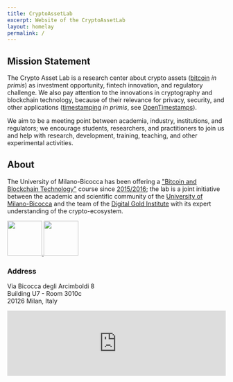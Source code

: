 ```yaml
---
title: CryptoAssetLab
excerpt: Website of the CryptoAssetLab
layout: homelay
permalink: /
---
```


## Mission Statement

The Crypto Asset Lab is
a research center about crypto assets
([bitcoin](http://bitcoincore.org/) _in primis_)
as investment opportunity, fintech innovation,
and regulatory challenge.
We also pay attention to the innovations in cryptography and
blockchain technology, because of their relevance for privacy,
security, and other applications
([timestamping](http://dgi.io/ots/) _in primis_, see
[OpenTimestamps](http://opentimestamps.org/)).

We aim to be a meeting point between academia, industry,
institutions, and regulators; we encourage students, researchers,
and practitioners to join us and help with
research, development, training, teaching, and
other experimental activities.

## About

The University of Milano-Bicocca has been offering a
["Bitcoin and Blockchain Technology"](http://www.ametrano.net/bbt/)
course since
[2015/2016](http://www.ametrano.net/courses/#past-university-courses);
the lab is a joint initiative between the
academic and scientific community of the
[University of Milano-Bicocca](http://www.unimib.it)
and the team of the
[Digital Gold Institute](http://www.dgi.io) with its
expert understanding of the crypto-ecosystem.

<a href="http://www.diseade.unimib.it/it">
    <img src="{{ site.url }}{{ site.baseurl }}/images/bicocca-logo.png" height="80">
</a>
<a href="http://dgi.io">
    <img src="{{ site.url }}{{ site.baseurl }}/images/dgi-logo.png" height="80">
</a>

### Address

Via Bicocca degli Arcimboldi 8<br>
Building U7 - Room 3010c<br>
20126 Milan, Italy<br>

<iframe src="https://www.google.com/maps/embed?pb=!1m18!1m12!1m3!1d2795.6348896124377!2d9.210284016342875!3d45.51742797910175!2m3!1f0!2f0!3f0!3m2!1i1024!2i768!4f13.1!3m3!1m2!1s0x4786c7481b141dd7%3A0x57e9ff45dc8331de!2sU7+Universit%C3%A0+Milano+Bicocca!5e0!3m2!1sen!2sit!4v1557314816331!5m2!1sen!2sit" width="100%" height="auto" frameborder="0" style="border:0" allowfullscreen></iframe>
